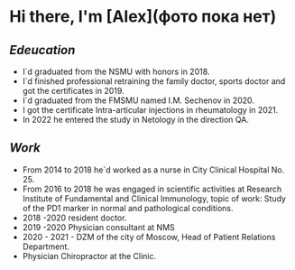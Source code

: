 # Hi there, I'm [Alex](фото пока нет)

## _Edeucation_
* I`d graduated from the NSMU with honors in 2018.
* I`d finished professional retraining the family doctor, sports doctor and got the certificates in 2019.
* I`d graduated from the FMSMU named I.M. Sechenov in 2020.
* I got the certificate Intra-articular injections in rheumatology in 2021.
* In 2022 he entered the study in Netology in the direction QA.  

## _Work_
* From 2014 to 2018 he`d worked as a nurse in City Clinical Hospital No. 25.
* From 2016 to 2018 he was engaged in scientific activities at  Research Institute of Fundamental and Clinical Immunology, topic of work: Study of the PD1 marker in normal and pathological conditions.
* 2018 -2020 resident doctor.
* 2019 -2020 Physician consultant at NMS
* 2020 - 2021 - DZM of the city of Moscow, Head of Patient Relations Department.
* Physician Chiropractor at the Clinic.
